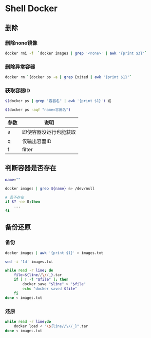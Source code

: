 

<!--

 * @Description: 
 * @Version: 1.0
 * @Author: DaLao
 * @Email: dalao@xxx.com
 * @Date: 2021-03-15 10:21:24
 * @LastEditors: dalao_li
 * @LastEditTime: 2023-04-25 20:33:30
-->

# Shell Docker

## 删除

### 删除none镜像

```sh
docker rmi -f  `docker images | grep '<none>' | awk '{print $3}'` 
```

### 删除异常容器

```sh
docker rm `{docker ps -a | grep Exited | awk '{print $1}'`
```

### 获取容器ID

```sh
$(docker ps | grep "容器名" | awk '{print $1}') 或

$(docker ps -aqf "name=容器名")
```

| 参数 | 说明                   |
| ---- | ---------------------- |
| a    | 即使容器没运行也能获取 |
| q    | 仅输出容器ID           |
| f    | filter                 |

## 判断容器是否存在

```sh
name=""

docker images | grep ${name} &> /dev/null

# 若不存在
if $? -ne 0;then
    ...
fi
```

## 备份还原

### 备份

```sh
docker images | awk '{print $1}' > images.txt

sed -i '1d' images.txt

while read -r line; do
    file=${line//\//_}.tar
    if [ ! -f "$file" ]; then
        docker save "$line" > "$file"
        echo "docker saved $file"
    fi
done < images.txt
```

### 还原

```sh
while read -r line;do
    docker load < "\${line//\//_}".tar
done < images.txt
```
